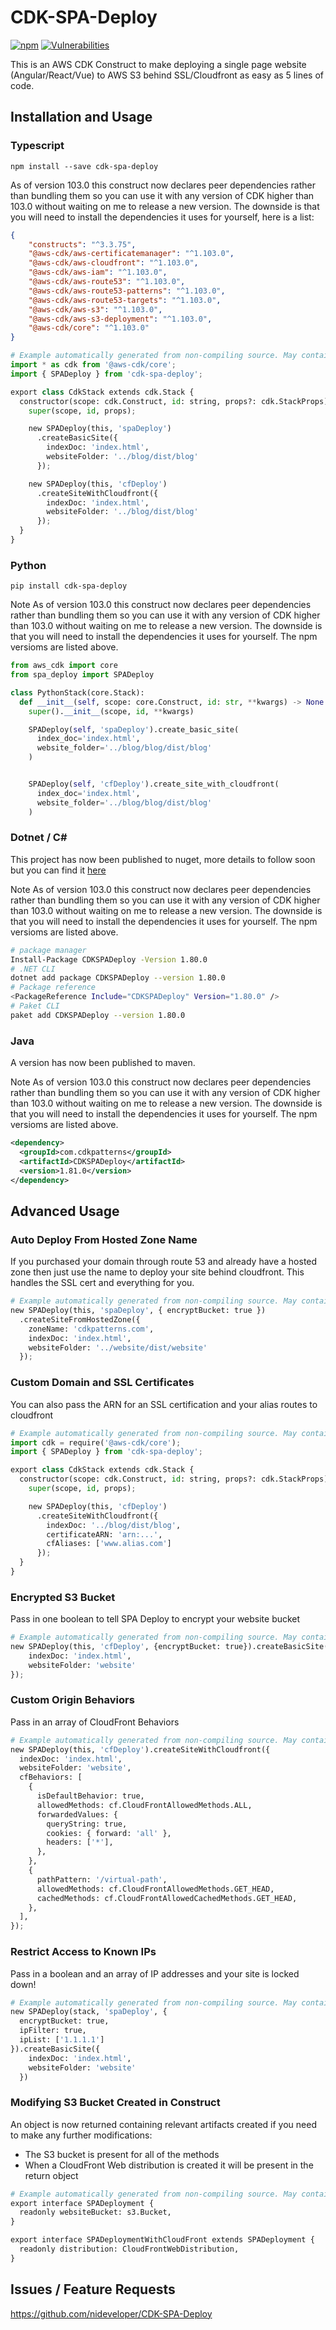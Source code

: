 # CDK-SPA-Deploy

[![npm](https://img.shields.io/npm/dt/cdk-spa-deploy)](https://www.npmjs.com/package/cdk-spa-deploy)
[![Vulnerabilities](https://img.shields.io/snyk/vulnerabilities/npm/cdk-spa-deploy)](https://www.npmjs.com/package/cdk-spa-deploy)

This is an AWS CDK Construct to make deploying a single page website (Angular/React/Vue) to AWS S3 behind SSL/Cloudfront as easy as 5 lines of code.

## Installation and Usage

### Typescript

```console
npm install --save cdk-spa-deploy
```

As of version 103.0 this construct now declares peer dependencies rather than bundling them so you can use it with any version of CDK higher than 103.0 without waiting on me to release a new version. The downside is that you will need to install the dependencies it uses for yourself, here is a list:

```json
{
    "constructs": "^3.3.75",
    "@aws-cdk/aws-certificatemanager": "^1.103.0",
    "@aws-cdk/aws-cloudfront": "^1.103.0",
    "@aws-cdk/aws-iam": "^1.103.0",
    "@aws-cdk/aws-route53": "^1.103.0",
    "@aws-cdk/aws-route53-patterns": "^1.103.0",
    "@aws-cdk/aws-route53-targets": "^1.103.0",
    "@aws-cdk/aws-s3": "^1.103.0",
    "@aws-cdk/aws-s3-deployment": "^1.103.0",
    "@aws-cdk/core": "^1.103.0"
}
```

```python
# Example automatically generated from non-compiling source. May contain errors.
import * as cdk from '@aws-cdk/core';
import { SPADeploy } from 'cdk-spa-deploy';

export class CdkStack extends cdk.Stack {
  constructor(scope: cdk.Construct, id: string, props?: cdk.StackProps) {
    super(scope, id, props);

    new SPADeploy(this, 'spaDeploy')
      .createBasicSite({
        indexDoc: 'index.html',
        websiteFolder: '../blog/dist/blog'
      });

    new SPADeploy(this, 'cfDeploy')
      .createSiteWithCloudfront({
        indexDoc: 'index.html',
        websiteFolder: '../blog/dist/blog'
      });
  }
}
```

### Python

```console
pip install cdk-spa-deploy
```

Note As of version 103.0 this construct now declares peer dependencies rather than bundling them so you can use it with any version of CDK higher than 103.0 without waiting on me to release a new version. The downside is that you will need to install the dependencies it uses for yourself. The npm versioms are listed above.

```python
from aws_cdk import core
from spa_deploy import SPADeploy

class PythonStack(core.Stack):
  def __init__(self, scope: core.Construct, id: str, **kwargs) -> None:
    super().__init__(scope, id, **kwargs)

    SPADeploy(self, 'spaDeploy').create_basic_site(
      index_doc='index.html',
      website_folder='../blog/blog/dist/blog'
    )


    SPADeploy(self, 'cfDeploy').create_site_with_cloudfront(
      index_doc='index.html',
      website_folder='../blog/blog/dist/blog'
    )
```

### Dotnet / C#

This project has now been published to nuget, more details to follow soon but you can find it [here](https://www.nuget.org/packages/CDKSPADeploy/1.80.0)

Note As of version 103.0 this construct now declares peer dependencies rather than bundling them so you can use it with any version of CDK higher than 103.0 without waiting on me to release a new version. The downside is that you will need to install the dependencies it uses for yourself. The npm versioms are listed above.

```bash
# package manager
Install-Package CDKSPADeploy -Version 1.80.0
# .NET CLI
dotnet add package CDKSPADeploy --version 1.80.0
# Package reference
<PackageReference Include="CDKSPADeploy" Version="1.80.0" />
# Paket CLI
paket add CDKSPADeploy --version 1.80.0
```

### Java

A version has now been published to maven.

Note As of version 103.0 this construct now declares peer dependencies rather than bundling them so you can use it with any version of CDK higher than 103.0 without waiting on me to release a new version. The downside is that you will need to install the dependencies it uses for yourself. The npm versioms are listed above.

```xml
<dependency>
  <groupId>com.cdkpatterns</groupId>
  <artifactId>CDKSPADeploy</artifactId>
  <version>1.81.0</version>
</dependency>
```

## Advanced Usage

### Auto Deploy From Hosted Zone Name

If you purchased your domain through route 53 and already have a hosted zone then just use the name to deploy your site behind cloudfront. This handles the SSL cert and everything for you.

```python
# Example automatically generated from non-compiling source. May contain errors.
new SPADeploy(this, 'spaDeploy', { encryptBucket: true })
  .createSiteFromHostedZone({
    zoneName: 'cdkpatterns.com',
    indexDoc: 'index.html',
    websiteFolder: '../website/dist/website'
  });
```

### Custom Domain and SSL Certificates

You can also pass the ARN for an SSL certification and your alias routes to cloudfront

```python
# Example automatically generated from non-compiling source. May contain errors.
import cdk = require('@aws-cdk/core');
import { SPADeploy } from 'cdk-spa-deploy';

export class CdkStack extends cdk.Stack {
  constructor(scope: cdk.Construct, id: string, props?: cdk.StackProps) {
    super(scope, id, props);

    new SPADeploy(this, 'cfDeploy')
      .createSiteWithCloudfront({
        indexDoc: '../blog/dist/blog',
        certificateARN: 'arn:...',
        cfAliases: ['www.alias.com']
      });
  }
}
```

### Encrypted S3 Bucket

Pass in one boolean to tell SPA Deploy to encrypt your website bucket

```python
# Example automatically generated from non-compiling source. May contain errors.
new SPADeploy(this, 'cfDeploy', {encryptBucket: true}).createBasicSite({
    indexDoc: 'index.html',
    websiteFolder: 'website'
});
```

### Custom Origin Behaviors

Pass in an array of CloudFront Behaviors

```python
# Example automatically generated from non-compiling source. May contain errors.
new SPADeploy(this, 'cfDeploy').createSiteWithCloudfront({
  indexDoc: 'index.html',
  websiteFolder: 'website',
  cfBehaviors: [
    {
      isDefaultBehavior: true,
      allowedMethods: cf.CloudFrontAllowedMethods.ALL,
      forwardedValues: {
        queryString: true,
        cookies: { forward: 'all' },
        headers: ['*'],
      },
    },
    {
      pathPattern: '/virtual-path',
      allowedMethods: cf.CloudFrontAllowedMethods.GET_HEAD,
      cachedMethods: cf.CloudFrontAllowedCachedMethods.GET_HEAD,
    },
  ],
});
```

### Restrict Access to Known IPs

Pass in a boolean and an array of IP addresses and your site is locked down!

```python
# Example automatically generated from non-compiling source. May contain errors.
new SPADeploy(stack, 'spaDeploy', {
  encryptBucket: true,
  ipFilter: true,
  ipList: ['1.1.1.1']
}).createBasicSite({
    indexDoc: 'index.html',
    websiteFolder: 'website'
  })
```

### Modifying S3 Bucket Created in Construct

An object is now returned containing relevant artifacts created if you need to make any further modifications:

* The S3 bucket is present for all of the methods
* When a CloudFront Web distribution is created it will be present in the return object

```python
# Example automatically generated from non-compiling source. May contain errors.
export interface SPADeployment {
  readonly websiteBucket: s3.Bucket,
}

export interface SPADeploymentWithCloudFront extends SPADeployment {
  readonly distribution: CloudFrontWebDistribution,
}
```

## Issues / Feature Requests

https://github.com/nideveloper/CDK-SPA-Deploy
